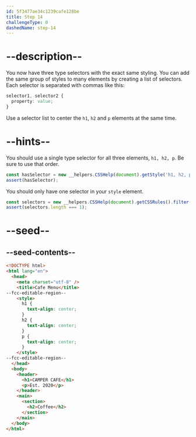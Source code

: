 ```yaml
---
id: 5f3477ae34c1239cafe128be
title: Step 14
challengeType: 0
dashedName: step-14
---
```


# --description--

You now have three type selectors with the exact same styling. You can add the same group of styles to many elements by creating a list of selectors. Each selector is separated with commas like this:

```css
selector1, selector2 {
  property: value;
}
```

Use a selector list to center the `h1`, `h2` and `p` elements at the same time.

# --hints--

You should use a single type selector for all three elements, `h1, h2, p`. Be sure to use that order.

```js
const hasSelector = new __helpers.CSSHelp(document).getStyle('h1, h2, p');
assert(hasSelector);
```

You should only have one selector in your `style` element.

```js
const selectors = new __helpers.CSSHelp(document).getCSSRules().filter(x => x.selectorText)
assert(selectors.length === 1);
```

# --seed--

## --seed-contents--

```html
<!DOCTYPE html>
<html lang="en">
  <head>
    <meta charset="utf-8" />
    <title>Cafe Menu</title>
--fcc-editable-region--
    <style>
      h1 {
        text-align: center;
      }
      h2 {
        text-align: center;
      }
      p {
        text-align: center;
      }
    </style>
--fcc-editable-region--
  </head>
  <body>
    <header>
      <h1>CAMPER CAFE</h1>
      <p>Est. 2020</p>
    </header>
    <main>
      <section>
        <h2>Coffee</h2>
      </section>
    </main>
  </body>
</html>
```

